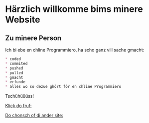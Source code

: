 # Härzlich willkomme bims minere Website

## Zu minere Person
Ich bi ebe en chline Programmiero, ha scho ganz vill sache gmacht:

```markdown
* coded
* commited
* pushed
* pulled
* gmacht
* erfunde
* alles wo so dezue ghört för en chline Programmiero
```

Tschühüüüss!

[Klick do fruf:](https://www.google)

[Do chonsch of di ander site:](larsimbach.gitbub.io/ersti_site)